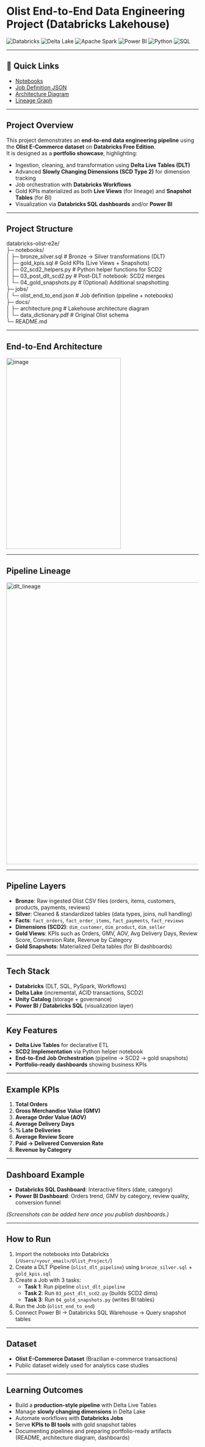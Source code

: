 # Olist End-to-End Data Engineering Project (Databricks Lakehouse)
![Databricks](https://img.shields.io/badge/Databricks-Lakehouse-orange?logo=databricks&logoColor=white)
![Delta Lake](https://img.shields.io/badge/Delta%20Lake-ACID%20Tables-blue?logo=delta&logoColor=white)
![Apache Spark](https://img.shields.io/badge/Apache%20Spark-Big%20Data-red?logo=apachespark&logoColor=white)
![Power BI](https://img.shields.io/badge/Power%20BI-Dashboards-yellow?logo=powerbi&logoColor=white)
![Python](https://img.shields.io/badge/Python-Scripting-green?logo=python&logoColor=white)
![SQL](https://img.shields.io/badge/SQL-Transformations-lightgrey?logo=postgresql&logoColor=white)

---

## 🔗 Quick Links
- [Notebooks]([Notebooks/](databricks-olist-e2e/Notebooks))
- [Job Definition JSON](databricks-olist-e2e/jobs/olist_end_to_end.json)
- [Architecture Diagram](databricks-olist-e2e/End-to-End%20Architecture.png)
- [Lineage Graph](databricks-olist-e2e/dlt_lineage.png)

---

## Project Overview
This project demonstrates an **end-to-end data engineering pipeline** using the **Olist E-Commerce dataset** on **Databricks Free Edition**.  
It is designed as a **portfolio showcase**, highlighting:

- Ingestion, cleaning, and transformation using **Delta Live Tables (DLT)**  
- Advanced **Slowly Changing Dimensions (SCD Type 2)** for dimension tracking  
- Job orchestration with **Databricks Workflows**  
- Gold KPIs materialized as both **Live Views** (for lineage) and **Snapshot Tables** (for BI)  
- Visualization via **Databricks SQL dashboards** and/or **Power BI**  

---

## Project Structure

databricks-olist-e2e/ <br>
├─ notebooks/ <br>
│ ├─ bronze_silver.sql # Bronze → Silver transformations (DLT) <br>
│ ├─ gold_kpis.sql # Gold KPIs (Live Views + Snapshots) <br>
│ ├─ 02_scd2_helpers.py # Python helper functions for SCD2 <br>
│ ├─ 03_post_dlt_scd2.py # Post-DLT notebook: SCD2 merges <br>
│ └─ 04_gold_snapshots.py # (Optional) Additional snapshotting <br>
├─ jobs/ <br>
│ └─ olist_end_to_end.json # Job definition (pipeline + notebooks) <br>
├─ docs/ <br>
│ ├─ architecture.png # Lakehouse architecture diagram <br>
│ └─ data_dictionary.pdf # Original Olist schema <br>
└─ README.md

---

##  End-to-End Architecture
<img width="300" height="500" alt="image" src="https://github.com/user-attachments/assets/9d97c99b-5d29-4498-83db-7bcfae71afa2" />

---

## Pipeline Lineage
<img width="682" height="738" alt="dlt_lineage" src="https://github.com/user-attachments/assets/f73dc340-8341-4d48-9362-d7e055ac41fe" />



---

## Pipeline Layers
- **Bronze**: Raw ingested Olist CSV files (orders, items, customers, products, payments, reviews)  
- **Silver**: Cleaned & standardized tables (data types, joins, null handling)  
- **Facts**: `fact_orders`, `fact_order_items`, `fact_payments`, `fact_reviews`  
- **Dimensions (SCD2)**: `dim_customer`, `dim_product`, `dim_seller`  
- **Gold Views**: KPIs such as Orders, GMV, AOV, Avg Delivery Days, Review Score, Conversion Rate, Revenue by Category  
- **Gold Snapshots**: Materialized Delta tables (for BI dashboards)  

---

## Tech Stack
- **Databricks** (DLT, SQL, PySpark, Workflows)  
- **Delta Lake** (incremental, ACID transactions, SCD2)  
- **Unity Catalog** (storage + governance)  
- **Power BI / Databricks SQL** (visualization layer)  

---

## Key Features
- **Delta Live Tables** for declarative ETL  
- **SCD2 Implementation** via Python helper notebook  
- **End-to-End Job Orchestration** (pipeline → SCD2 → gold snapshots)  
- **Portfolio-ready dashboards** showing business KPIs  

---

## Example KPIs
1. **Total Orders**  
2. **Gross Merchandise Value (GMV)**  
3. **Average Order Value (AOV)**  
4. **Average Delivery Days**  
5. **% Late Deliveries**  
6. **Average Review Score**  
7. **Paid → Delivered Conversion Rate**  
8. **Revenue by Category**  

---

## Dashboard Example
- **Databricks SQL Dashboard**: Interactive filters (date, category)  
- **Power BI Dashboard**: Orders trend, GMV by category, review quality, conversion funnel  

*(Screenshots can be added here once you publish dashboards.)*

---

## How to Run
1. Import the notebooks into Databricks (`/Users/<your_email>/Olist_Project/`)  
2. Create a DLT Pipeline (`olist_dlt_pipeline`) using `bronze_silver.sql` + `gold_kpis.sql`  
3. Create a Job with 3 tasks:
   - **Task 1**: Run pipeline `olist_dlt_pipeline`  
   - **Task 2**: Run `03_post_dlt_scd2.py` (builds SCD2 dims)  
   - **Task 3**: Run `04_gold_snapshots.py` (writes BI tables)  
4. Run the Job (`olist_end_to_end`)  
5. Connect Power BI → Databricks SQL Warehouse → Query snapshot tables  

---

## Dataset
- **Olist E-Commerce Dataset** (Brazilian e-commerce transactions)  
- Public dataset widely used for analytics case studies  

---

## Learning Outcomes
- Build a **production-style pipeline** with Delta Live Tables  
- Manage **slowly changing dimensions** in Delta Lake  
- Automate workflows with **Databricks Jobs**  
- Serve **KPIs to BI tools** with gold snapshot tables
- Documenting pipelines and preparing portfolio-ready artifacts (README, architecture diagram, dashboards)
